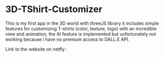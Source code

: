 # 3D-TShirt-Customizer

This is my first app in the 3D world with threeJS library it includes simple features for customizing T-shirts (color, texture, logo) with an incredible view and animation, the AI feature
is implemented but unfortunately not working because i have no premium access to DALL.E API.

Link to the website on netfly : 
